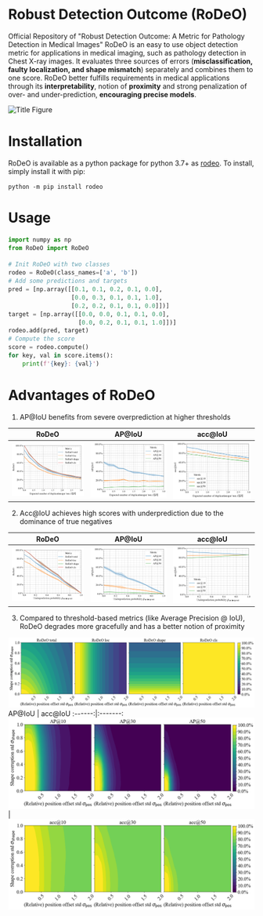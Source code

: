 # Robust Detection Outcome (RoDeO)

Official Repository of "Robust Detection Outcome: A Metric for Pathology Detection in Medical Images"
RoDeO is an easy to use object detection metric for applications in medical imaging, such as pathology detection in Chest X-ray images.
It evaluates three sources of errors (**misclassification, faulty localization, and shape mismatch**) separately and combines them to one score.
RoDeO better fulfills requirements in medical applications through its **interpretability**, notion of **proximity** and strong penalization of over- and under-prediction, **encouraging precise models**.

![Title Figure](./assets/title_figure.png)

# Installation

RoDeO is available as a python package for python 3.7+ as [rodeo](TODO). To install, simply install it with pip:
```shell
python -m pip install rodeo
```

# Usage

```python
import numpy as np
from RoDeO import RoDeO

# Init RoDeO with two classes
rodeo = RoDeO(class_names=['a', 'b'])
# Add some predictions and targets
pred = [np.array([[0.1, 0.1, 0.2, 0.1, 0.0],
                  [0.0, 0.3, 0.1, 0.1, 1.0],
                  [0.2, 0.2, 0.1, 0.1, 0.0]])]
target = [np.array([[0.0, 0.0, 0.1, 0.1, 0.0],
                    [0.0, 0.2, 0.1, 0.1, 1.0]])]
rodeo.add(pred, target)
# Compute the score
score = rodeo.compute()
for key, val in score.items():
    print(f'{key}: {val}')
```

# Advantages of RoDeO

1. AP@IoU benefits from severe overprediction at higher thresholds

 RoDeO | AP@IoU | acc@IoU
:-----:|:------:|:-------:
![Overprediction RoDeO](./assets/boxoracle_overperclass_fixedsizesigma_RoDeO.png) | ![Overprediction AP@IoU](./assets/boxoracle_overperclass_fixedsizesigma_AP.png) | ![Overprediction acc@IoU](./assets/boxoracle_overperclass_fixedsizesigma_acc.png)

2. Acc@IoU achieves high scores with underprediction due to the dominance of true negatives

 RoDeO | AP@IoU | acc@IoU
:-----:|:------:|:-------:
![Underprediction RoDeO](./assets/boxoracle_undersample_fixedsizesigma_RoDeO.png) | ![Underprediction AP@IoU](./assets/boxoracle_undersample_fixedsizesigma_AP.png) | ![Underprediction acc@IoU](./assets/boxoracle_undersample_fixedsizesigma_acc.png)

3. Compared to threshold-based metrics (like Average Precision @ IoU), RoDeO degrades more gracefully and has a better notion of proximity

![Localation error RoDeO](./assets/boxoracle_randcorrupt_relpossize_RoDeO.png)
 AP@IoU | acc@IoU
:------:|:-------:
![Localation error AP@IoU](./assets/boxoracle_randcorrupt_relpossize_AP.png) | ![Localation error acc@IoU](./assets/boxoracle_randcorrupt_relpossize_acc.png)

<!-- # Citation
If you use RoDeO in your project, please cite
```
@inproceedings{rodeo-midl2023,
  author    = {Felix Meissen and Philip Müller and Georgios Kaissis and Daniel Rückert},
  title     = {Robust Detection Outcome: A Metric for Pathology Detection in Medical Images.},
  booktitle = {MIDL},
  year      = {2023},
}
``` -->
